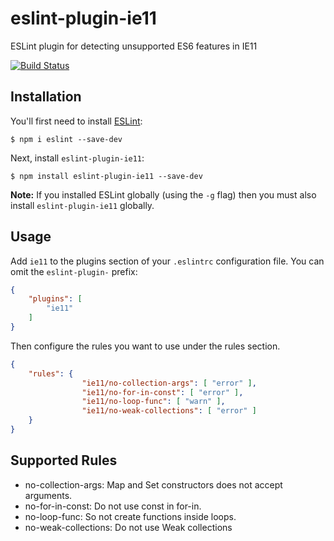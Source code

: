 # eslint-plugin-ie11

ESLint plugin for detecting unsupported ES6 features in IE11

[![Build Status](https://travis-ci.org/Volox/esint-plugin-ie11.svg?branch=master)](https://travis-ci.org/Volox/esint-plugin-ie11)

## Installation

You'll first need to install [ESLint](http://eslint.org):

```
$ npm i eslint --save-dev
```

Next, install `eslint-plugin-ie11`:

```
$ npm install eslint-plugin-ie11 --save-dev
```

**Note:** If you installed ESLint globally (using the `-g` flag) then you must also install `eslint-plugin-ie11` globally.

## Usage

Add `ie11` to the plugins section of your `.eslintrc` configuration file. You can omit the `eslint-plugin-` prefix:

```json
{
    "plugins": [
        "ie11"
    ]
}
```


Then configure the rules you want to use under the rules section.

```json
{
    "rules": {
				"ie11/no-collection-args": [ "error" ],
				"ie11/no-for-in-const": [ "error" ],
				"ie11/no-loop-func": [ "warn" ],
				"ie11/no-weak-collections": [ "error" ]
    }
}
```

## Supported Rules

* no-collection-args: Map and Set constructors does not accept arguments.
* no-for-in-const: Do not use const in for-in.
* no-loop-func: So not create functions inside loops.
* no-weak-collections: Do not use Weak collections